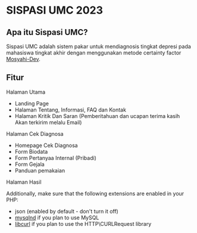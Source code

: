 # SISPASI UMC 2023

## Apa itu Sispasi UMC?

Sispasi UMC adalah sistem pakar untuk mendiagnosis tingkat depresi pada mahasiswa tingkat akhir dengan menggunakan metode certainty factor [Mosyahi-Dev](https://mosyahi.wordpress.com).

## Fitur 
Halaman Utama
- Landing Page
- Halaman Tentang, Informasi, FAQ dan Kontak
- Halaman Kritik Dan Saran (Pemberitahuan dan ucapan terima kasih Akan terkirim melalu Email)

Halaman Cek Diagnosa
- Homepage Cek Diagnosa
- Form Biodata
- Form Pertanyaa Internal (Pribadi)
- Form Gejala
- Panduan pemakaian

Halaman Hasil

Additionally, make sure that the following extensions are enabled in your PHP:

- json (enabled by default - don't turn it off)
- [mysqlnd](http://php.net/manual/en/mysqlnd.install.php) if you plan to use MySQL
- [libcurl](http://php.net/manual/en/curl.requirements.php) if you plan to use the HTTP\CURLRequest library
